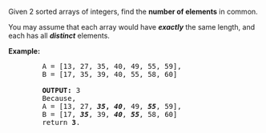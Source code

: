 <div>
    <div>
        <p>Given 2 sorted arrays of integers, find the <strong>number of elements</strong> in common. </p>
        <p>You may assume that each array would have <strong><em>exactly</em></strong> the same length, and each has all <strong><em>distinct</em></strong> elements.</p>
        <p><strong>Example:</strong></p>
        <pre>
        A = [13, 27, 35, 40, 49, 55, 59],
        B = [17, 35, 39, 40, 55, 58, 60]</br>
        <strong>OUTPUT: </strong>3
        Because,
        A = [13, 27, <strong><em>35</em>, <em>40</em></strong>, 49, <strong><em>55</em></strong>, 59],
        B = [17, <strong><em>35</em></strong>, 39, <strong><em>40</em></strong>, <strong><em>55</em></strong>, 58, 60]
        return <strong>3</strong>.
        </pre>
    <p>&nbsp;</p>
    </div>
</div>